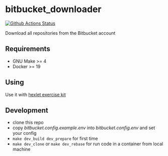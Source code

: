 # bitbucket_downloader

[![Github Actions Status](../../workflows/Docker/badge.svg)](../../actions)

Download all repositories from the Bitbucket account

## Requirements

* GNU Make >= 4
* Docker >= 19

## Using

Use it with [hexlet exercise kit](https://github.com/Hexlet/hexlet-exercise-kit)

## Development

* clone this repo
* copy *bitbucket.config.example.env* into *bitbucket.config.env* and set your config 
* `make dev_build dev_prepare` for first time
* `make dev_clone` or `make dev_rebase` for run code in a container from local machine
